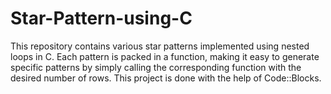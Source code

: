 # Star-Pattern-using-C
This repository contains various star patterns implemented using nested loops in C. Each pattern is packed in a function, making it easy to generate specific patterns by simply calling the corresponding function with the desired number of rows. This project is done with the help of Code::Blocks.
